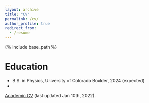 ```yaml
---
layout: archive
title: "CV"
permalink: /cv/
author_profile: true
redirect_from:
  - /resume
---
```


{% include base_path %}

Education
======
* B.S. in Physics, University of Colorado Boulder, 2024 (expected)
* 
<a href="https://shashankchavali.github.io/files/Chavali_Shashank_[CV].pdf" target="_blank">Academic CV</a> (last updated Jan 10th, 2022).


